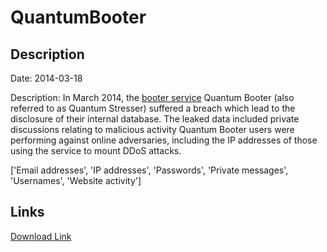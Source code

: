 # QuantumBooter

## Description

Date: 2014-03-18

Description:
In March 2014, the <a href="http://www.webopedia.com/TERM/B/booter_services.html">booter service</a> Quantum Booter (also referred to as Quantum Stresser) suffered a breach which lead to the disclosure of their internal database. The leaked data included private discussions relating to malicious activity Quantum Booter users were performing against online adversaries, including the IP addresses of those using the service to mount DDoS attacks.


['Email addresses', 'IP addresses', 'Passwords', 'Private messages', 'Usernames', 'Website activity']

## Links

[Download Link](https://link-to.net/1229997/53.3718638546693/dynamic/?r=cXVhbnR1bWJvb3Rlci5uZXQ=)